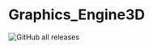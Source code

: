 # Graphics_Engine3D
![GitHub all releases](https://img.shields.io/github/downloads/Abraham-Chileshe/:repo/total)
